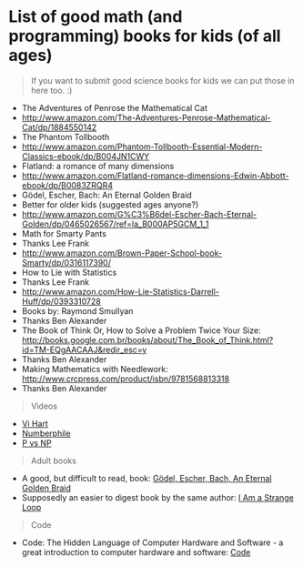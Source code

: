 List of good math (and programming) books for kids (of all ages)
===============

> If you want to submit good science books for kids we can put those in here too. :)

* The Adventures of Penrose the Mathematical Cat
 * http://www.amazon.com/The-Adventures-Penrose-Mathematical-Cat/dp/1884550142
* The Phantom Tollbooth
 * http://www.amazon.com/Phantom-Tollbooth-Essential-Modern-Classics-ebook/dp/B004JN1CWY
* Flatland: a romance of many dimensions
 * http://www.amazon.com/Flatland-romance-dimensions-Edwin-Abbott-ebook/dp/B0083ZRQR4  
* Gödel, Escher, Bach: An Eternal Golden Braid 
 * Better for older kids (suggested ages anyone?)
 * http://www.amazon.com/G%C3%B6del-Escher-Bach-Eternal-Golden/dp/0465026567/ref=la_B000AP5GCM_1_1
* Math for Smarty Pants
 * Thanks Lee Frank
 * http://www.amazon.com/Brown-Paper-School-book-Smarty/dp/0316117390/
* How to Lie with Statistics
 * Thanks Lee Frank
 * http://www.amazon.com/How-Lie-Statistics-Darrell-Huff/dp/0393310728
* Books by: Raymond Smullyan
 * Thanks Ben Alexander
* The Book of Think Or, How to Solve a Problem Twice Your Size: http://books.google.com.br/books/about/The_Book_of_Think.html?id=TM-EQgAACAAJ&redir_esc=y
 * Thanks Ben Alexander
* Making Mathematics with Needlework: http://www.crcpress.com/product/isbn/9781568813318
 * Thanks Ben Alexander
 
> Videos

* [Vi Hart](https://www.youtube.com/user/Vihart)
* [Numberphile](http://www.numberphile.com)
* [P vs NP](https://www.youtube.com/watch?v=YX40hbAHx3s)

> Adult books

* A good, but difficult to read, book: [Gödel, Escher, Bach, An Eternal Golden Braid](https://www.amazon.com/Gödel-Escher-Bach-Eternal-Golden/dp/0465026567)
* Supposedly an easier to digest book by the same author: [I Am a Strange Loop](www.amazon.com/Am-Strange-Loop-Douglas-Hofstadter/dp/0465030793/ref=pd_sbs_14_img_1)

> Code

* Code: The Hidden Language of Computer Hardware and Software - a great introduction to computer hardware and software: [Code](www.amazon.com/Code-Language-Computer-Hardware-Software/dp/0735611319/ref=pd_sbs_14_t_0) 
